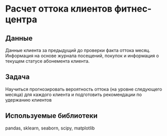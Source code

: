 # Расчет оттока клиентов фитнес-центра

## Данные
Данные клиента за предыдущий до проверки факта оттока месяц.
Информация на основе журнала посещений, покупок и информация о текущем статусе абонемента клиента. 

## Задача
Научиться прогнозировать вероятность оттока (на уровне следующего месяца) для каждого клиента и подготовить рекомендации по удержанию клиентов

## Используемые библиотеки
pandas, sklearn, seaborn, scipy, matplotlib